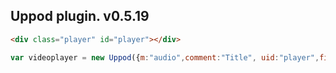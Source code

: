 Uppod plugin. v0.5.19
---------------------

```html
<div class="player" id="player"></div>
```

```js
var videoplayer = new Uppod({m:"audio",comment:"Title", uid:"player",file:"http://foo.bar/zz.mp3"});
```


